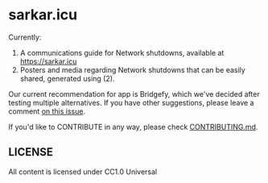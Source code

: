 # sarkar.icu

Currently:

1. A communications guide for Network shutdowns, available at <https://sarkar.icu>
1. Posters and media regarding Network shutdowns that can be easily shared, generated using (2).

Our current recommendation for app is Bridgefy, which we've decided after testing multiple alternatives.
If you have other suggestions, please leave a comment [on this issue](https://github.com/sarkar-icu/sarkar.icu/issues/16).

If you'd like to CONTRIBUTE in any way, please check [CONTRIBUTING.md](CONTRIBUTING.md).

## LICENSE

All content is licensed under CC1.0 Universal
